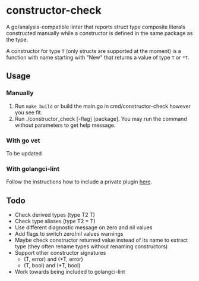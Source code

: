 # constructor-check

A go/analysis-compatible linter that reports struct type composite literals constructed manually while a constructor is defined in the same package as the type.

A constructor for type `T` (only structs are supported at the moment) is a function with name starting with "New" that returns a value of type `T` or `*T`.

## Usage

### Manually

1. Run `make build` or build the main.go in cmd/constructor-check however you see fit.
2. Run ./constructor_check [-flag] [package]. You may run the command without parameters to get help message.

### With go vet
To be updated

### With golangci-lint
Follow the instructions how to include a private plugin [here](https://golangci-lint.run/contributing/new-linters/#configure-a-plugin).

## Todo

- Check derived types (type T2 T)
- Check type aliases (type T2 = T)
- Use different diagnostic message on zero and nil values
- Add flags to switch zero/nil values warnings
- Maybe check constructor returned value instead of its name to extract type (they often rename types without renaming constructors)
- Support other constructor signatures
    - (T, error) and (*T, error)
    - (T, bool) and (*T, bool)
- Work towards being included to golangci-lint